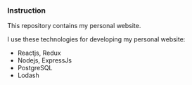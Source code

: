 ### Instruction

This repository contains my personal website.

I use these technologies for developing my personal website:

-   Reactjs, Redux
-   Nodejs, ExpressJs
-   PostgreSQL
-   Lodash
